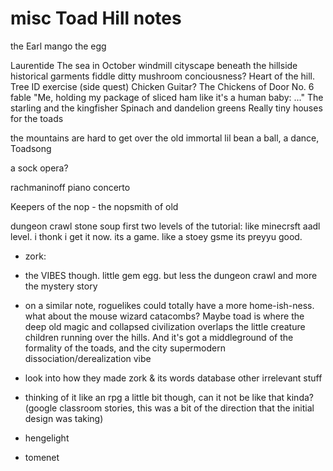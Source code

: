 # misc Toad Hill notes
the Earl mango
the egg

Laurentide
The sea in October
windmill
cityscape beneath the hillside
historical garments
fiddle ditty
mushroom conciousness? Heart of the hill.
Tree ID exercise (side quest)
Chicken Guitar?
The Chickens of Door No. 6
fable
"Me, holding my package of sliced ham like it's a human baby: ..."
The starling and the kingfisher
Spinach and dandelion greens
Really tiny houses for the toads

the mountains are hard to get over
the old immortal lil bean
a ball, a dance, Toadsong

a sock opera?

rachmaninoff piano concerto


Keepers of the nop
	- the nopsmith of old


dungeon crawl stone soup first two levels of the tutorial: like minecrsft aadl level. i thonk i get it now. its a game. like a stoey gsme its preyyu good.


- zork: 
- the VIBES though. little gem egg. but less the dungeon crawl and more the mystery story
- on a similar note, roguelikes could totally have a more home-ish-ness. what about the mouse wizard catacombs? Maybe toad is where the deep old magic and collapsed civilization overlaps the little creature children running over the hills. And it's got a middleground of the formality of the toads, and the city supermodern dissociation/derealization vibe
- look into how they made zork & its words database other irrelevant stuff
- thinking of it like an rpg a little bit though, can it not be like that kinda? (google classroom stories, this was a bit of the direction that the initial design was taking)

- hengelight
- tomenet
